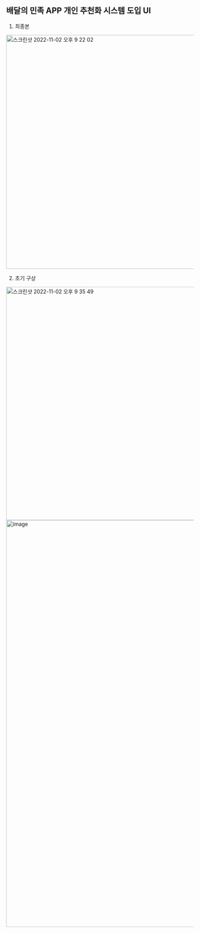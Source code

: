 ## 배달의 민족 APP 개인 추천화 시스템 도입 UI

1. 최종본
<img width="628" alt="스크린샷 2022-11-02 오후 9 22 02" src="https://user-images.githubusercontent.com/67791317/199489739-092135ab-4b83-45e7-a3bb-382e16ab94d8.png">

2. 초기 구상


<img width="626" alt="스크린샷 2022-11-02 오후 9 35 49" src="https://user-images.githubusercontent.com/67791317/199491273-95aa08f5-b44b-4288-95df-993052078719.png">

<img width="1092" alt="image" src="https://user-images.githubusercontent.com/67791317/199489714-2736982e-034f-4606-b253-9be0b6d30710.png">
